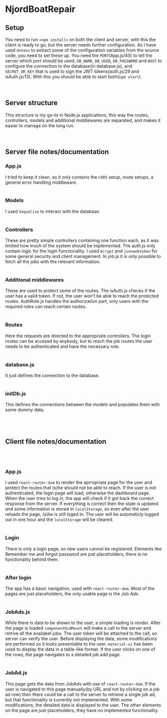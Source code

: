 # NjordBoatRepair

## Setup

You need to run `<npm install>` on both the client and server, with this the client is ready to go, but the server needs further configuration. As I have used `dotenv` to extract some of the configuration variables from the source code, you need to set these up. You need the `PORT`(App.js/40) to tell the server which port should be used, `DB_NAME`, `DB_USER`, `DB_PASSWORD` and `HOST` to configure the connection to the database(in database.js), and `SECRET_OR_KEY` that is used to sign the JWT tokens(auth.js/29 and isAuth.js/13). With this you should be able to start both(`npm start`).
<br /><br /><br />

## Server structure

This structure is my go-to in Node.js applications, this way the routes, controllers, models and additional middlewares are separated, and makes it easier to manage on the long run.
<br /><br /><br />

## Server file notes/documentation

### App.js

I tried to keep it clean, so it only contains the `CORS` setup, route setups, a general error handling middleware.
<br /><br />

### Models

I used `Sequelize` to interact with the database.
<br /><br />

### Controllers

These are pretty simple controllers containing one function each, as it was limited how much of the system should be implemented. The auth.js only contain logic for the login functionality. I used `bcrypt` and `jsonwebtoken` for some general security and client management. In job.js it is only possible to fetch all the jobs with the relevant information.
<br /><br />

### Additional middlewares

These are used to protect some of the routes. The isAuth.js checks if the user has a valid token. If not, the user won't be able to reach the protected routes. AuthRole.js handles the authorization part, only users with the required roles can reach certain routes.
<br /><br />

### Routes

Here the requests are directed to the appropriate controllers. The login routes can be accesed by anybody, but to reach the job routes the user needs to be authenticated and have the necessary role.
<br /><br />

### database.js

It just defines the connection to the database.
<br /><br />

### initDb.js

This defines the connections between the models and populates them with some dummy data.
<br /><br /><br /><br />

## Client file notes/documentation
<br /><br />

### App.js

I used `react-router-dom` to render the aprropriate page for the user and protect the routes that (s)he should not be able to reach. If the user is not authenticated, the login page will load, otherwise the dashboard page. When the user tries to log in, the app will check if it got back the correct response from the server. If everything is correct then the state is updated and some information is stored in `localStorage`, so even after the user reloads the page, (s)he is still loged in. The user will be automaticly logged out in one hour and the `localStorage` will be cleared.
<br /><br />

### Login

There is only a login page, so new users cannot be registered. Elements like Remember me and forgot password are just placeholders, there is no functionality behind them.
<br /><br />

### After login

The app has a basic navigation, used with `react-router-dom`. Most of the pages are just placeholders, the only usable page is the Job Ads.
<br /><br />

### JobAds.js

While there is data to be shown to the user, a simple loading is render. After the page is loaded `componentDidMount` will make a call to the server and retrive all the availabel jobs. The user token will be attached to the call, so server can verify the user. Before displaying the data, some modifications are performed so it looks presentable to the user. `material-ui` has been used to display the data in a table-like format. If the user clicks on one of the rows, the page navigates to a detailed job add page.
<br /><br />

### JobAd.js

This page gets the data from JobAds with use of `react-router-dom`. If the user is navigated to this page manually(by URL and not by clicking on a job ad row) then there could be a call to the server to retrieve a single job ad, but that functionality is currently not implemented. With some modifications, the detailed data is displayed to the user. The other elements on the page are just placeholders, they have no implemented functionality.
<br /><br />
